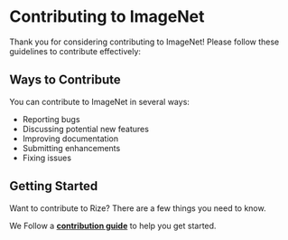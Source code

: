 # Contributing to ImageNet

Thank you for considering contributing to ImageNet! Please follow these guidelines to contribute effectively:

## Ways to Contribute

You can contribute to ImageNet in several ways:
- Reporting bugs
- Discussing potential new features
- Improving documentation
- Submitting enhancements
- Fixing issues

## Getting Started



Want to contribute to Rize? There are a few things you need to know.  

We Follow a **[contribution guide](https://reactnative.dev/contributing/overview)** to help you get started.
